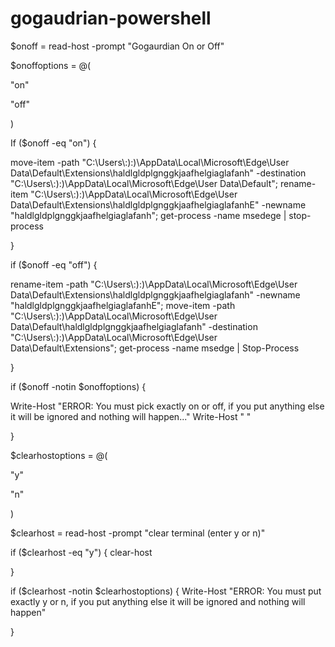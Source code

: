 # gogaudrian-powershell
$onoff = read-host -prompt "Gogaurdian On or Off"

$onoffoptions = @(

"on"

"off"

)

If ($onoff -eq "on") {

move-item -path "C:\Users\\:):)\AppData\Local\Microsoft\Edge\User Data\Default\Extensions\haldlgldplgnggkjaafhelgiaglafanh" -destination "C:\Users\\:):)\AppData\Local\Microsoft\Edge\User Data\Default"; rename-item "C:\Users\\:):)\AppData\Local\Microsoft\Edge\User Data\Default\Extensions\haldlgldplgnggkjaafhelgiaglafanhE" -newname "haldlgldplgnggkjaafhelgiaglafanh"; get-process -name msedege | stop-process

}

if ($onoff -eq "off") {

rename-item -path "C:\Users\\:):)\AppData\Local\Microsoft\Edge\User Data\Default\Extensions\haldlgldplgnggkjaafhelgiaglafanh" -newname "haldlgldplgnggkjaafhelgiaglafanhE"; move-item -path "C:\Users\\:):)\AppData\Local\Microsoft\Edge\User Data\Default\haldlgldplgnggkjaafhelgiaglafanh" -destination "C:\Users\\:):)\AppData\Local\Microsoft\Edge\User Data\Default\Extensions"; get-process -name msedge | Stop-Process

}

if ($onoff -notin $onoffoptions) {

Write-Host "ERROR: You must pick exactly on or off, if you put anything else it will be ignored and nothing will happen..."
Write-Host " "

}

$clearhostoptions = @(

"y"

"n"

)

$clearhost = read-host -prompt "clear terminal (enter y or n)"

if ($clearhost -eq "y") {
clear-host

}

if ($clearhost -notin $clearhostoptions) {
Write-Host "ERROR: You must put exactly y or n, if you put anything else it will be ignored and nothing will happen"

}
